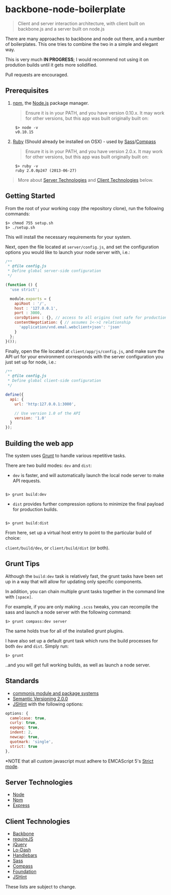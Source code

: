 # backbone-node-boilerplate
> Client and server interaction architecture, with  client built on backbone.js and a server built on node.js

There are many approaches to backbone and node out there, and a number of boilerplates. This one tries to combine the two in a simple and elegant way.

This is very much **IN PROGRESS**; I would recommend not using it on prodution builds until it gets more solidified.

Pull requests are encouraged.

## Prerequisites
1. [npm](https://npmjs.org/), the [Node.js](http://nodejs.org/) package manager.
   > Ensure it is in your PATH, and you have version 0.10.x. It may work for other versions, but this app was built originally built on:

        $> node -v
        v0.10.15

2. [Ruby](http://www.ruby-lang.org/en/) (Should already be installed on OSX) - used by [Sass](http://sass-lang.com/)/[Compass](http://compass-style.org/)
   > Ensure it is in your PATH, and you have version 2.0.x. It may work for other versions, but this app was built originally built on:

        $> ruby -v
        ruby 2.0.0p247 (2013-06-27)

> More about [Server Technologies](#server-technologies) and [Client Technologies](#client-technologies) below.

## Getting Started

From the root of your working copy (the repository clone), run the following commands:

```shell
$> chmod 755 setup.sh
$> ./setup.sh
```

This will install the necessary requirements for your system.

Next, open the file located at `server/config.js`, and set the configuration options you would like to launch your node server with, i.e.:

```js
/**
 * @file config.js
 * Define global server-side configuration
 */

(function () {
  'use strict';

  module.exports = {
    apiRoot : '/',
    host : '127.0.0.1',
    port : 3000,
    corsOptions : {}, // access to all origins (not safe for production),
    contentNegotiation: { // assumes 1<->1 relationship
      'application/vnd.emal.webclient+json': 'json'
    }
  };
}());
```

Finally, open the file located at `client/app/js/config.js`, and make sure the API url for your environment corresponds with the server configuration you just set up for node, i.e.:

```js
/**
 * @file config.js
 * Define global client-side configuration
 */

define({
  api: {
    url: 'http:127.0.0.1:3000',

    // Use version 1.0 of the API
    version: '1.0'
  }
});
```

## Building the web app

The system uses [Grunt](http://gruntjs.com/) to handle various repetitive tasks.

There are two build modes: `dev` and `dist`:

- `dev` is faster, and will automatically launch the local node server to make API requests.

```shell

$> grunt build:dev

```

- `dist` provides further compression options to minimize the final payload for production builds.

```shell

$> grunt build:dist

```

From here, set up a virtual host entry to point to the particular build of choice:

`client/build/dev`, or `client/build/dist` (or both).

## Grunt Tips

Although the `build:dev` task is relatively fast, the grunt tasks have been set up in a way that will allow for updating only specific components.

In addition, you can chain multiple grunt tasks together in the command line with `[space]`.

For example, if you are only making `.scss` tweaks, you can recompile the sass and launch a node server with the following command:

```shell
$> grunt compass:dev server
```

The same holds true for all of the installed grunt plugins.

I have also set up a default grunt task which runs the build processes for both `dev` and `dist`. Simply run:

```shell
$> grunt
```

..and you will get full working builds, as well as launch a node server.


## Standards
- [commonjs module and package systems](http://wiki.commonjs.org/wiki/CommonJS)
- [Semantic Versioning 2.0.0](http://semver.org/)
- [JSHint](http://www.jshint.com/) with the following options:

```js
options: {
  camelcase: true,
  curly: true,
  eqeqeq: true,
  indent: 2,
  newcap: true,
  quotmark: 'single',
  strict: true
},
```

*NOTE that all custom javascript must adhere to EMCAScript 5's [Strict mode](https://developer.mozilla.org/en/JavaScript/Strict_mode).

## Server Technologies
- [Node](http://nodejs.org/api/)
- [Npm](https://npmjs.org/doc/)
- [Express](http://expressjs.com/api.html)

## Client Technologies
- [Backbone](http://backbonejs.org/)
- [requireJS](http://requirejs.org/)
- [jQuery](http://jquery.com/)
- [Lo-Dash](http://lodash.com/)
- [Handlebars](http://handlebarsjs.com/)
- [Sass](http://sass-lang.com/)
- [Compass](http://compass-style.org/)
- [Foundation](http://foundation.zurb.com/docs/)
- [JSHint](http://www.jshint.com/)

These lists are subject to change.
